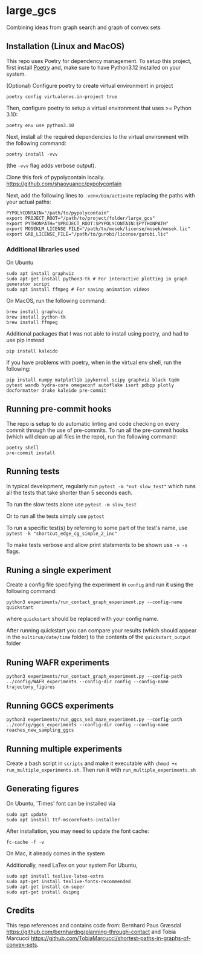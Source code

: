 # large_gcs
Combining ideas from graph search and graph of convex sets

## Installation (Linux and MacOS)
This repo uses Poetry for dependency management. To setup this project, first install [Poetry](https://python-poetry.org/docs/#installation) and, make sure to have Python3.12 installed on your system.

(Optional) Configure poetry to create virtual environment in project
```
poetry config virtualenvs.in-project true
```

Then, configure poetry to setup a virtual environment that uses >= Python 3.10:
```
poetry env use python3.10
```

Next, install all the required dependencies to the virtual environment with the following command:
```
poetry install -vvv
```
(the `-vvv` flag adds verbose output).

Clone this fork of pypolycontain locally.
https://github.com/shaoyuancc/pypolycontain

Next, add the following lines to `.venv/bin/activate` replacing the paths with your actual paths:
```
PYPOLYCONTAIN="/path/to/pypolycontain"
export PROJECT_ROOT="/path/to/project/folder/large_gcs"
export PYTHONPATH="$PROJECT_ROOT:$PYPOLYCONTAIN:$PYTHONPATH"
export MOSEKLM_LICENSE_FILE="/path/to/mosek/license/mosek/mosek.lic"
export GRB_LICENSE_FILE="/path/to/gurobi/license/gurobi.lic"
```
### Additional libraries used
On Ubuntu
```
sudo apt install graphviz
sudo apt-get install python3-tk # For interactive plotting in graph generator script
sudo apt install ffmpeg # For saving animation videos
```
On MacOS, run the following command:
```
brew install graphviz
brew install python-tk 
brew install ffmpeg
```

Additional packages that I was not able to install using poetry, and had to use pip instead
```
pip install kaleido
```

If you have problems with poetry, when in the virtual env shell, run the following:
```
pip install numpy matplotlib ipykernel scipy graphviz black tqdm pytest wandb hydra-core omegaconf autoflake isort pdbpp plotly docformatter drake kaleido pre-commit
```

## Running pre-commit hooks
The repo is setup to do automatic linting and code checking on every commit through the use of pre-commits. To run all the pre-commit hooks (which will clean up all files in the repo), run the following command:
```
poetry shell
pre-commit install
```

## Running tests

In typical development, regularly run
`pytest -m "not slow_test"`
which runs all the tests that take shorter than 5 seconds each.

To run the slow tests alone use
`pytest -m slow_test`

Or to run all the tests simply use
`pytest`

To run a specific test(s) by referring to some part of the test's name, use
`pytest -k "shortcut_edge_cg_simple_2_inc"`

To make tests verbose and allow print statements to be shown use `-v -s` flags.

## Runing a single experiment

Create a config file specifying the experiment in `config` and run it using the following command:

```
python3 experiments/run_contact_graph_experiment.py --config-name quickstart
```

where `quickstart` should be replaced with your config name.

After running quickstart you can compare your results (which should appear in the `multirun/date/time` folder) to the contents of the `quickstart_output` folder

## Runing WAFR experiments
```
python3 experiments/run_contact_graph_experiment.py --config-path ../config/WAFR_experiments --config-dir config --config-name trajectory_figures 
```

## Running GGCS experiments
```
python3 experiments/run_ggcs_se3_maze_experiment.py --config-path ../config/ggcs_experiments --config-dir config --config-name reaches_new_sampling_ggcs
```

## Running multiple experiments

Create a bash script in `scripts` and make it executable with `chmod +x run_multiple_experiments.sh`.
Then run it with `run_multiple_experiments.sh`

## Generating figures
On Ubuntu, 'Times' font can be installed via
```
sudo apt update
sudo apt install ttf-mscorefonts-installer
```
After installation, you may need to update the font cache:

```
fc-cache -f -v
```

On Mac, it already comes in the system

Additionally, need LaTex on your system
For Ubuntu,
```
sudo apt install texlive-latex-extra
sudo apt-get install texlive-fonts-recommended
sudo apt-get install cm-super
sudo apt-get install dvipng
```

## Credits
This repo references and contains code from: Bernhard Paus Græsdal https://github.com/bernhardpg/planning-through-contact and Tobia Marcucci https://github.com/TobiaMarcucci/shortest-paths-in-graphs-of-convex-sets.

